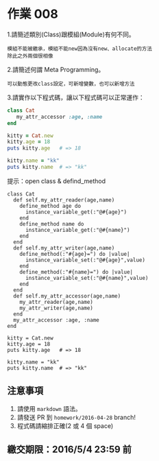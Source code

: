 # 作業 008

1.請簡述類別(Class)跟模組(Module)有何不同。
```
模組不能被繼承，模組不能new因為沒有new、allocate的方法
除此之外兩個很相像
```
2.請簡述何謂 Meta Programming。
```
可以動態更改class設定，可新增變數，也可以新增方法
```
3.請實作以下程式碼，讓以下程式碼可以正常運作：

```ruby
class Cat
   my_attr_accessor :age, :name
end

kitty = Cat.new
kitty.age = 18
puts kitty.age   # => 18

kitty.name = "kk"
puts kitty.name  # => "kk"
```

提示：open class & defind_method
```
class Cat
  def self.my_attr_reader(age,name)
    define_method age do
      instance_variable_get(:"@#{age}")
    end
    define_method name do
      instance_variable_get(:"@#{name}")
    end
  end
  def self.my_attr_writer(age,name)
    define_method(:"#{age}=") do |value|
      instance_variable_set(:"@#{age}",value)
    end
    define_method(:"#{name}=") do |value|
      instance_variable_set(:"@#{name}",value)
    end
  end
  def self.my_attr_accessor(age,name)
    my_attr_reader(age,name)
    my_attr_writer(age,name)
  end
  my_attr_accessor :age, :name
end

kitty = Cat.new
kitty.age = 18
puts kitty.age   # => 18

kitty.name = "kk"
puts kitty.name  # => "kk"
```
## 注意事項

1. 請使用 `markdown` 語法。
2. 請發送 PR 到 `homework/2016-04-28` branch!
3. 程式碼請縮排正確(2 或 4 個 space)

## 繳交期限：2016/5/4 23:59 前
